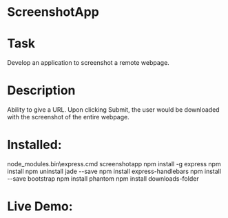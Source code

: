 # ScreenshotApp

# Task   
Develop an application to screenshot a remote webpage.

# Description

Ability to give a URL.
Upon clicking Submit, the user would be downloaded with the screenshot of the entire webpage. 

# Installed:
node_modules\.bin\express.cmd screenshotapp
npm install -g express
npm install
npm uninstall jade --save
npm install express-handlebars 
npm install --save bootstrap 
npm install phantom
npm install downloads-folder

# Live  Demo:


